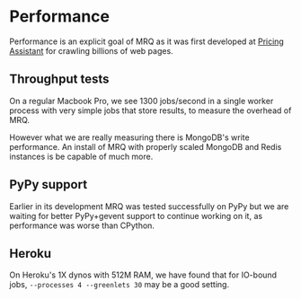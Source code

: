 # Performance

Performance is an explicit goal of MRQ as it was first developed at [Pricing Assistant](http://www.pricingassistant.com/) for crawling billions of web pages.

## Throughput tests

On a regular Macbook Pro, we see 1300 jobs/second in a single worker process with very simple jobs that store results, to measure the overhead of MRQ.

However what we are really measuring there is MongoDB's write performance. An install of MRQ with properly scaled MongoDB and Redis instances is be capable of much more.

## PyPy support

Earlier in its development MRQ was tested successfully on PyPy but we are waiting for better PyPy+gevent support to continue working on it, as performance was worse than CPython.

## Heroku

On Heroku's 1X dynos with 512M RAM, we have found that for IO-bound jobs, `--processes 4 --greenlets 30` may be a good setting.
